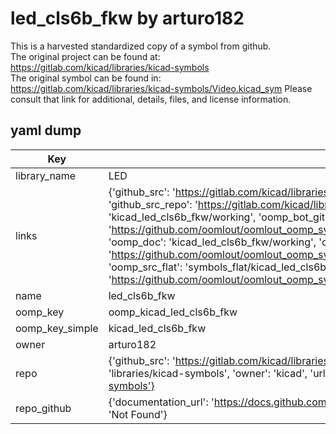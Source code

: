# led_cls6b_fkw by arturo182  
This is a harvested standardized copy of a symbol from github.  
The original project can be found at:  
https://gitlab.com/kicad/libraries/kicad-symbols  
The original symbol can be found in:
https://gitlab.com/kicad/libraries/kicad-symbols/Video.kicad_sym
Please consult that link for additional, details, files, and license information.  
## yaml dump  
| Key | Value |  
| --- | --- |  
| library_name | LED |  
| links | {'github_src': 'https://gitlab.com/kicad/libraries/kicad-symbols/Video.kicad_sym', 'github_src_repo': 'https://gitlab.com/kicad/libraries/kicad-symbols', 'oomp_bot': 'kicad_led_cls6b_fkw/working', 'oomp_bot_github': 'https://github.com/oomlout/oomlout_oomp_symbol_bot/tree/main/kicad_led_cls6b_fkw/working', 'oomp_doc': 'kicad_led_cls6b_fkw/working', 'oomp_doc_github': 'https://github.com/oomlout/oomlout_oomp_symbol_doc/tree/main/kicad_led_cls6b_fkw/working', 'oomp_src_flat': 'symbols_flat/kicad_led_cls6b_fkw/working', 'oomp_src_flat_github': 'https://github.com/oomlout/oomlout_oomp_symbol_src/tree/main/kicad_led_cls6b_fkw/working'} |  
| name | led_cls6b_fkw |  
| oomp_key | oomp_kicad_led_cls6b_fkw |  
| oomp_key_simple | kicad_led_cls6b_fkw |  
| owner | arturo182 |  
| repo | {'github_src': 'https://gitlab.com/kicad/libraries/kicad-symbols/Video.kicad_sym', 'name': 'libraries/kicad-symbols', 'owner': 'kicad', 'url': 'https://gitlab.com/kicad/libraries/kicad-symbols'} |  
| repo_github | {'documentation_url': 'https://docs.github.com/rest/repos/repos#get-a-repository', 'message': 'Not Found'} |  

